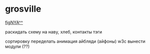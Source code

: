 # grosville

[figNYA^^](https://www.figma.com/design/s6q82mmeovemscYE424QI7/Grosville-(Copy)?node-id=480-940&p=f&t=JtgWfqacaPLfWrLw-0)


раскидать схему на наву, хлеб, контакты
тэги

сортировку переделать
анимация
айбляди (айфоны)
w3c
вынести модули (??)